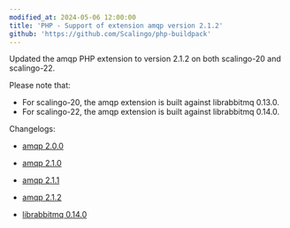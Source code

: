 ```yaml
---
modified_at: 2024-05-06 12:00:00
title: 'PHP - Support of extension amqp version 2.1.2'
github: 'https://github.com/Scalingo/php-buildpack'
---
```


Updated the amqp PHP extension to version 2.1.2 on both scalingo-20 and
scalingo-22.

Please note that:
  - For scalingo-20, the amqp extension is built against librabbitmq 0.13.0.
  - For scalingo-22, the amqp extension is built against librabbitmq 0.14.0.

Changelogs:

* [amqp 2.0.0](https://pecl.php.net/package/amqp/2.0.0)
* [amqp 2.1.0](https://pecl.php.net/package/amqp/2.1.0)
* [amqp 2.1.1](https://pecl.php.net/package/amqp/2.1.1)
* [amqp 2.1.2](https://pecl.php.net/package/amqp/2.1.2)

* [librabbitmq 0.14.0](https://github.com/alanxz/rabbitmq-c/releases/tag/v0.14.0)
